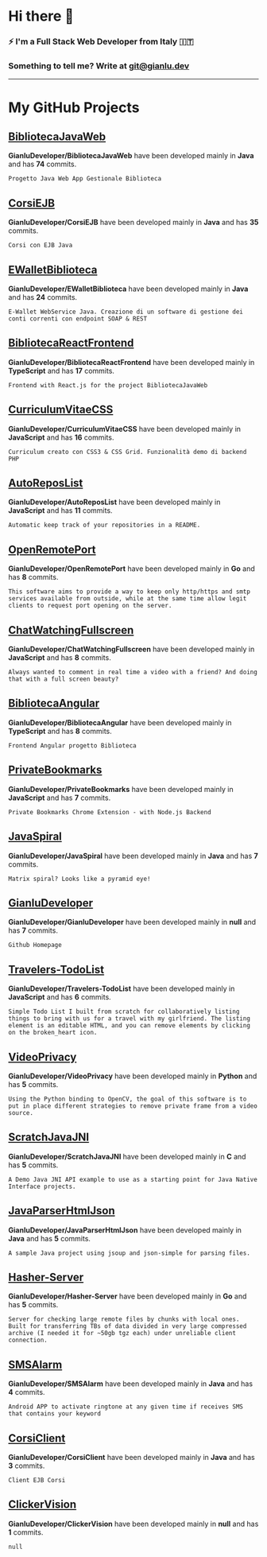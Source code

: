 # Hi there 👋

### ⚡ I'm a Full Stack Web Developer from Italy 🇮🇹

### Something to tell me? Write at <git@gianlu.dev>
---
# My GitHub Projects
## [BibliotecaJavaWeb](https://github.com/GianluDeveloper/BibliotecaJavaWeb)

**GianluDeveloper/BibliotecaJavaWeb** have been developed mainly in **Java** and has **74** commits.

``` Progetto Java Web App Gestionale Biblioteca ```


## [CorsiEJB](https://github.com/GianluDeveloper/CorsiEJB)

**GianluDeveloper/CorsiEJB** have been developed mainly in **Java** and has **35** commits.

``` Corsi con EJB Java ```


## [EWalletBiblioteca](https://github.com/GianluDeveloper/EWalletBiblioteca)

**GianluDeveloper/EWalletBiblioteca** have been developed mainly in **Java** and has **24** commits.

``` E-Wallet WebService Java. Creazione di un software di gestione dei conti correnti con endpoint SOAP & REST ```


## [BibliotecaReactFrontend](https://github.com/GianluDeveloper/BibliotecaReactFrontend)

**GianluDeveloper/BibliotecaReactFrontend** have been developed mainly in **TypeScript** and has **17** commits.

``` Frontend with React.js for the project BibliotecaJavaWeb ```


## [CurriculumVitaeCSS](https://github.com/GianluDeveloper/CurriculumVitaeCSS)

**GianluDeveloper/CurriculumVitaeCSS** have been developed mainly in **JavaScript** and has **16** commits.

``` Curriculum creato con CSS3 & CSS Grid. Funzionalità demo di backend PHP ```


## [AutoReposList](https://github.com/GianluDeveloper/AutoReposList)

**GianluDeveloper/AutoReposList** have been developed mainly in **JavaScript** and has **11** commits.

``` Automatic keep track of your repositories in a README. ```


## [OpenRemotePort](https://github.com/GianluDeveloper/OpenRemotePort)

**GianluDeveloper/OpenRemotePort** have been developed mainly in **Go** and has **8** commits.

``` This software aims to provide a way to keep only http/https and smtp services available from outside, while at the same time allow legit clients to request port opening on the server. ```


## [ChatWatchingFullscreen](https://github.com/GianluDeveloper/ChatWatchingFullscreen)

**GianluDeveloper/ChatWatchingFullscreen** have been developed mainly in **JavaScript** and has **8** commits.

``` Always wanted to comment in real time a video with a friend? And doing that with a full screen beauty? ```


## [BibliotecaAngular](https://github.com/GianluDeveloper/BibliotecaAngular)

**GianluDeveloper/BibliotecaAngular** have been developed mainly in **TypeScript** and has **8** commits.

``` Frontend Angular progetto Biblioteca ```


## [PrivateBookmarks](https://github.com/GianluDeveloper/PrivateBookmarks)

**GianluDeveloper/PrivateBookmarks** have been developed mainly in **JavaScript** and has **7** commits.

``` Private Bookmarks Chrome Extension - with Node.js Backend ```


## [JavaSpiral](https://github.com/GianluDeveloper/JavaSpiral)

**GianluDeveloper/JavaSpiral** have been developed mainly in **Java** and has **7** commits.

``` Matrix spiral? Looks like a pyramid eye! ```


## [GianluDeveloper](https://github.com/GianluDeveloper/GianluDeveloper)

**GianluDeveloper/GianluDeveloper** have been developed mainly in **null** and has **7** commits.

``` Github Homepage ```


## [Travelers-TodoList](https://github.com/GianluDeveloper/Travelers-TodoList)

**GianluDeveloper/Travelers-TodoList** have been developed mainly in **JavaScript** and has **6** commits.

``` Simple Todo List I built from scratch for collaboratively listing things to bring with us for a travel with my girlfriend. The listing element is an editable HTML, and you can remove elements by clicking on the broken_heart icon. ```


## [VideoPrivacy](https://github.com/GianluDeveloper/VideoPrivacy)

**GianluDeveloper/VideoPrivacy** have been developed mainly in **Python** and has **5** commits.

``` Using the Python binding to OpenCV, the goal of this software is to put in place different strategies to remove private frame from a video source. ```


## [ScratchJavaJNI](https://github.com/GianluDeveloper/ScratchJavaJNI)

**GianluDeveloper/ScratchJavaJNI** have been developed mainly in **C** and has **5** commits.

``` A Demo Java JNI API example to use as a starting point for Java Native Interface projects. ```


## [JavaParserHtmlJson](https://github.com/GianluDeveloper/JavaParserHtmlJson)

**GianluDeveloper/JavaParserHtmlJson** have been developed mainly in **Java** and has **5** commits.

``` A sample Java project using jsoup and json-simple for parsing files. ```


## [Hasher-Server](https://github.com/GianluDeveloper/Hasher-Server)

**GianluDeveloper/Hasher-Server** have been developed mainly in **Go** and has **5** commits.

``` Server for checking large remote files by chunks with local ones. Built for transferring TBs of data divided in very large compressed archive (I needed it for ~50gb tgz each) under unreliable client connection. ```


## [SMSAlarm](https://github.com/GianluDeveloper/SMSAlarm)

**GianluDeveloper/SMSAlarm** have been developed mainly in **Java** and has **4** commits.

``` Android APP to activate ringtone at any given time if receives SMS that contains your keyword ```


## [CorsiClient](https://github.com/GianluDeveloper/CorsiClient)

**GianluDeveloper/CorsiClient** have been developed mainly in **Java** and has **3** commits.

``` Client EJB Corsi ```


## [ClickerVision](https://github.com/GianluDeveloper/ClickerVision)

**GianluDeveloper/ClickerVision** have been developed mainly in **null** and has **1** commits.

``` null ```

